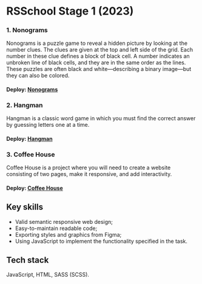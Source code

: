 # RSSchool Stage 1 (2023)
### 1. Nonograms

Nonograms is a puzzle game to reveal a hidden picture by looking at the number clues. The clues are given at the top and left side of the grid. Each number in these clue defines a block of black cell. A number indicates an unbroken line of black cells, and they are in the same order as the lines. These puzzles are often black and white—describing a binary image—but they can also be colored.

#### Deploy: [Nonograms](https://rolling-scopes-school.github.io/rykovamariia-JSFE2023Q4/nonograms/)


### 2. Hangman

Hangman is a classic word game in which you must find the correct answer by guessing letters one at a time.

#### Deploy: [Hangman](https://rolling-scopes-school.github.io/rykovamariia-JSFE2023Q4/hangman/)


### 3. Coffee House

Coffee House is a project where you will need to create a website consisting of two pages, make it responsive, and add interactivity.

#### Deploy: [Coffee House](https://rolling-scopes-school.github.io/rykovamariia-JSFE2023Q4/coffee-house/)
## Key skills

- Valid semantic responsive web design;
- Easy-to-maintain readable code;
- Exporting styles and graphics from Figma;
- Using JavaScript to implement the functionality specified in the task.

## Tech stack
JavaScript, HTML, SASS (SCSS).
